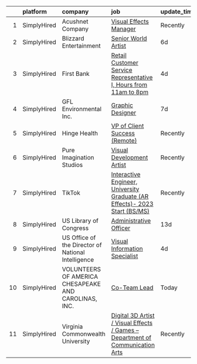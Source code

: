 

|    | platform    | company                                              | job                                                                                                                                                                                      | update_time   | location                     |
|---:|:------------|:-----------------------------------------------------|:-----------------------------------------------------------------------------------------------------------------------------------------------------------------------------------------|:--------------|:-----------------------------|
|  1 | SimplyHired | Acushnet Company                                     | [Visual Effects Manager](https://www.simplyhired.com/job/CuABau9b_msg9dMhS1-8HJDFCUvMom7UXnkcnC1IBkhC-rO3cuhcpg?q=visual+effects)                                                        | Recently      | Carlsbad, CA                 |
|  2 | SimplyHired | Blizzard Entertainment                               | [Senior World Artist](https://www.simplyhired.com/job/g8iUmeAP7RRIx49JbByQBMLqlZa8c0BYmn8HPLvexS3cghpoxEDA-g?q=visual+effects)                                                           | 6d            | Santa Monica, CA             |
|  3 | SimplyHired | First Bank                                           | [Retail Customer Service Representative I, Hours from 11am to 8pm](https://www.simplyhired.com/job/9ZJcNSPqvtyPUy7gOTutfeRCYvyURSZfGAtIrY3HVKpQ7mzxqJwvTQ?q=visual+effects)              | 4d            | Fayetteville, NC +1 location |
|  4 | SimplyHired | GFL Environmental Inc.                               | [Graphic Designer](https://www.simplyhired.com/job/h5Fks4wOi57Ai3Fkezccn_43CjTJ0K3XOS2lXf893nsQPtT3W0O-5A?q=visual+effects)                                                              | 7d            | Raleigh, NC                  |
|  5 | SimplyHired | Hinge Health                                         | [VP of Client Success (Remote)](https://www.simplyhired.com/job/gw4UdcZO4ifRPZApomh95N7lMfXti04l3KhovMIHw_r8UNLir8nwRg?q=visual+effects)                                                 | Recently      | United States                |
|  6 | SimplyHired | Pure Imagination Studios                             | [Visual Development Artist](https://www.simplyhired.com/job/u3Ce0qDkoB4jPujFyWA_pOjySvkBJ7SmBclJFkATwkjx3a0XU_1R2g?q=visual+effects)                                                     | Recently      | Van Nuys, CA                 |
|  7 | SimplyHired | TikTok                                               | [Interactive Engineer, University Graduate (AR Effects)- 2023 Start (BS/MS)](https://www.simplyhired.com/job/7mmac1HEAcq1UDtM7wYOPYQo89STo0ZXsjrfsSms6b-UPcP-RdFWvA?q=visual+effects)    | Recently      | Los Angeles, CA +1 location  |
|  8 | SimplyHired | US Library of Congress                               | [Administrative Officer](https://www.simplyhired.com/job/qpwjdD3hX3yWberRHMxdXV1eZwgrBDmLvlZmZEgsLpSnOMjG0ZTPXQ?q=visual+effects)                                                        | 13d           | Culpeper, VA                 |
|  9 | SimplyHired | US Office of the Director of National Intelligence   | [Visual Information Specialist](https://www.simplyhired.com/job/JwiurB1cOJpKN9CSCeVwuqCQu4vod7v8ESF89DSZhi6Qw9G7Dowipw?q=visual+effects)                                                 | 4d            | McLean, VA                   |
| 10 | SimplyHired | VOLUNTEERS OF AMERICA CHESAPEAKE AND CAROLINAS, INC. | [Co-Team Lead](https://www.simplyhired.com/job/ISvcTC6yip_n-HsTr0fNkGPL8ExoOoxtISoehBnSFuHt0iBJNBSKcA?q=visual+effects)                                                                  | Today         | Fayetteville, NC             |
| 11 | SimplyHired | Virginia Commonwealth University                     | [Digital 3D Artist / Visual Effects / Games – Department of Communication Arts](https://www.simplyhired.com/job/vzf-eKp1UGGP0HC7LaCDMr5SUTI-cioy7g5rwidKP3xx5jiiDTzmyA?q=visual+effects) | Recently      | Richmond, VA                 |
